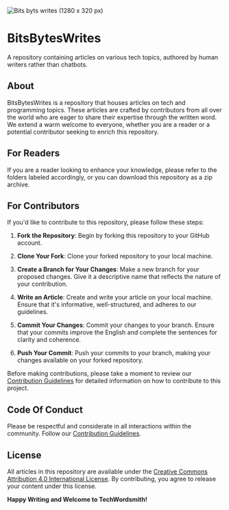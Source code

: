![Bits byts writes (1280 x 320 px)](https://github.com/Iliveinbianries/BitsBytesWrites/assets/134228911/f9961121-027f-408d-87f4-1eb202ce88a2)

# BitsBytesWrites
A repository containing articles on various tech topics, authored by human writers rather than chatbots.

## About
BitsBytesWrites is a repository that houses articles on tech and programming topics. These articles are crafted by contributors from all over the world who are eager to share their expertise through the written word. We extend a warm welcome to everyone, whether you are a reader or a potential contributor seeking to enrich this repository.

## For Readers
If you are a reader looking to enhance your knowledge, please refer to the folders labeled accordingly, or you can download this repository as a zip archive.

## For Contributors

If you'd like to contribute to this repository, please follow these steps:

1. **Fork the Repository**: Begin by forking this repository to your GitHub account.

2. **Clone Your Fork**: Clone your forked repository to your local machine.

3. **Create a Branch for Your Changes**: Make a new branch for your proposed changes. Give it a descriptive name that reflects the nature of your contribution.

4. **Write an Article**: Create and write your article on your local machine. Ensure that it's informative, well-structured, and adheres to our guidelines.

5. **Commit Your Changes**: Commit your changes to your branch. Ensure that your commits improve the English and complete the sentences for clarity and coherence.

6. **Push Your Commit**: Push your commits to your branch, making your changes available on your forked repository.

Before making contributions, please take a moment to review our [Contribution Guidelines](CONTRIBUTING.md) for detailed information on how to contribute to this project.

## Code Of Conduct
Please be respectful and considerate in all interactions within the community. Follow our [Contribution Guidelines](CONTRIBUTING.md).

## License
All articles in this repository are available under the [Creative Commons Attribution 4.0 International License](https://creativecommons.org/licenses/by/4.0/). By contributing, you agree to release your content under this license.

**Happy Writing and Welcome to TechWordsmith!**

